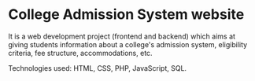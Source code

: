 # College Admission System website
It is a web development project (frontend and backend) which aims at giving students information about a college's admission system, eligibility criteria, fee structure, accommodations, etc. 

Technologies used: HTML, CSS, PHP, JavaScript, SQL.
